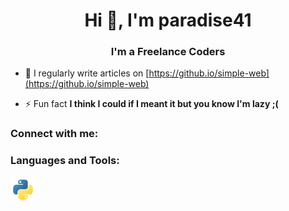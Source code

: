 <h1 align="center">Hi 👋, I'm paradise41</h1>
<h3 align="center">I'm a Freelance Coders</h3>

- 📝 I regularly write articles on [https://github.io/simple-web](https://github.io/simple-web)

- ⚡ Fun fact **I think I could if I meant it but you know I'm lazy ;(**

<h3 align="left">Connect with me:</h3>
<p align="left">
</p>

<h3 align="left">Languages and Tools:</h3>
<p align="left"> <a href="https://www.python.org" target="_blank" rel="noreferrer"> <img src="https://raw.githubusercontent.com/devicons/devicon/master/icons/python/python-original.svg" alt="python" width="40" height="40"/> </a> </p>
